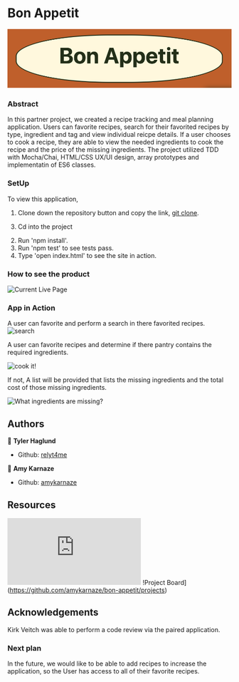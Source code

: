 # Bon Appetit

![logo](READMEimages/logo.png)

### Abstract

In this partner project, we created a recipe tracking and meal planning application. Users can favorite recipes, search for their favorited recipes by type, ingredient and tag and view individual reicpe details. If a user chooses to cook a recipe, they are able to view the needed ingredients to cook the recipe and the price of the missing ingredients.
The project utilized TDD with Mocha/Chai, HTML/CSS UX/UI design, array prototypes and implementatin of ES6 classes.

### SetUp

To view this application,
1) Clone down the repository button and copy the link, [git clone](git@github.com:amykarnaze/bon-appetit.git).
3. Cd into the project
2) Run 'npm install'.
3) Run 'npm test' to see tests pass.
4) Type 'open index.html' to see the site in action.

### How to see the product

![Current Live Page](https://github.com/amykarnaze/bon-appetit)

### App in Action

A user can favorite and perform a search in there favorited recipes.
![search](https://media.giphy.com/media/S8a4RapUk4oDU5N9US/giphy.gif)

A user can favorite recipes and determine if there pantry contains the required ingredients. 

![cook it!](https://media.giphy.com/media/ie2SLdeGUebM5jJ0XP/giphy.gif)

If not, A list will be provided that lists the missing ingredients and the total cost of those missing ingredients.

![What ingredients are missing?](https://media.giphy.com/media/hV7QFQ1C2KePfZJyDM/giphy.gif)

## Authors

👤 **Tyler Haglund**
- Github: [relyt4me](https://github.com/relyt4me)

👤 **Amy Karnaze**
- Github: [amykarnaze](https://github.com/amykarnaze/bon-appetit/commits?author=relyt4me)

## Resources

![Project Spec](https://frontend.turing.io/projects/whats-cookin.html)
!Project Board](https://github.com/amykarnaze/bon-appetit/projects)

## Acknowledgements

Kirk Veitch was able to perform a code review via the paired application.

### Next plan

In the future, we would like to be able to add recipes to increase the application, so the User has access to all of their favorite recipes.